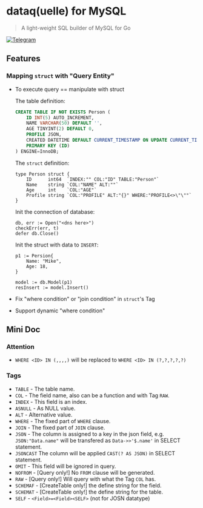 # dataq(uelle) for MySQL
> A light-weight SQL builder of MySQL for Go

[![Telegram](https://img.shields.io/badge/chat-telegram-blue.svg)](https://t.me/ohmyladygaga)

## Features

### Mapping `struct` with "Query Entity"

* To execute query == manipulate with struct

	The table definition:
	```SQL
	CREATE TABLE IF NOT EXISTS Person (
		ID INT(5) AUTO_INCREMENT,
		NAME VARCHAR(50) DEFAULT '',
		AGE TINYINT(2) DEFAULT 0,
		PROFILE JSON,
		CREATED DATETIME DEFAULT CURRENT_TIMESTAMP ON UPDATE CURRENT_TIMESTAMP,
		PRIMARY KEY (ID)
	) ENGINE=InnoDB;
	```
	
	The `struct` definition:
	```golang
	type Person struct {
		ID      int64  `INDEX:"" COL:"ID" TABLE:"Person"`
		Name    string `COL:"NAME" ALT:""`
		Age     int    `COL:"AGE"`
		Profile string `COL:"PROFILE" ALT:"{}" WHERE:"PROFILE<>\"\""`
	}
	```
	Init the connection of database:
	```golang
	db, err := Open("<dns here>")
	checkErr(err, t)
	defer db.Close()
	```
	Init the struct with data to `INSERT`:
	```golang
	p1 := Persion{
		Name: "Mike",
		Age: 18,
	}
	
	model := db.Model(p1)
	resInsert := model.Insert()
	```

* Fix "where condition" or "join condition" in `struct`'s Tag
* Support dynamic "where condition"

## Mini Doc

### Attention

* `WHERE <ID> IN (,,,,)` will be replaced to `WHERE <ID> IN (?,?,?,?,?)`

### Tags

* `TABLE` - The table name.
* `COL` - The field name, also can be a function and with Tag `RAW`.
* `INDEX` - This field is an index.
* `ASNULL` - As NULL value.
* `ALT` - Alternative value.
* `WHERE` - The fixed part of `WHERE` clause.
* `JOIN` - The fixed part of `JOIN` clause.
* `JSON` - The column is assigned to a key in the json field, e.g. `JSON:"Data.name"` will be transfered as `Data->>'$.name'` in SELECT statement.
* `JSONCAST` The column will be applied `CAST(? AS JSON)` in SELECT statement.
* `OMIT` - This field will be ignored in query.
* `NOFROM` - [Query only!] No `FROM` clause will be generated.
* `RAW` - [Query only!] Will query with what the Tag `COL` has.
* `SCHEMAF` - [CreateTable only!] the define string for the field.
* `SCHEMAT` - [CreateTable only!] the define string for the table.
* `SELF` - `<Field>=<Field><SELF>` (not for JOSN datatype)
